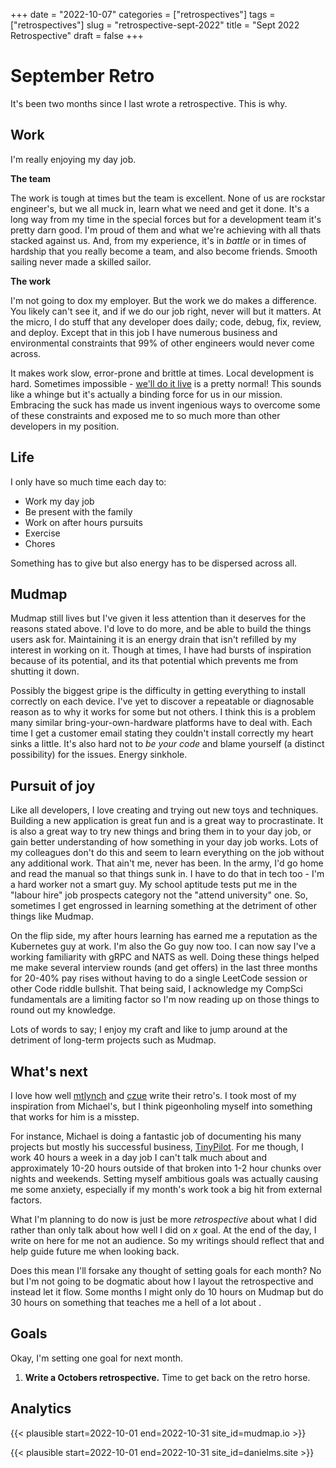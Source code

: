 +++
date = "2022-10-07"
categories = ["retrospectives"]
tags = ["retrospectives"]
slug = "retrospective-sept-2022"
title = "Sept 2022 Retrospective"
draft = false
+++

# September Retro

It's been two months since I last wrote a retrospective. This is why.

## Work

I'm really enjoying my day job. 

**The team**

The work is tough at times but the team is excellent. None of
us are rockstar engineer's, but we all muck in, learn what we need and get it done.
It's a long way from my time in the special forces but for a development team it's pretty
darn good. I'm proud of them and what we're achieving with all thats stacked against us.
And, from my experience, it's in *battle* or in times of hardship that you really become a
team, and also become friends. Smooth sailing never made a skilled sailor.

**The work**

I'm not going to dox my employer. But the work we do makes a difference. You likely can't
see it, and if we do our job right, never will but it matters. At the micro, I do stuff
that any developer does daily; code, debug, fix, review, and deploy. Except that in this
job I have numerous business and environmental constraints that 99% of other engineers
would never come across. 

It makes work slow, error-prone and brittle at times. 
Local development is hard. Sometimes impossible - 
[we'll do it live](https://www.youtube.com/watch?v=vu2NK5REvWM) is a pretty normal!
This sounds like a whinge but it's actually a binding force for us in our mission.
Embracing the suck has made us invent ingenious ways to overcome some of these
constraints and exposed me to so much more than other developers in my position.

## Life

I only have so much time each day to:

- Work my day job
- Be present with the family
- Work on after hours pursuits
- Exercise
- Chores

Something has to give but also energy has to be dispersed across all. 

## Mudmap

Mudmap still lives but I've given it less attention than it deserves for the reasons
stated above. I'd love to do more, and be able to build the things users ask for.
Maintaining it is an energy drain that isn't refilled by my interest in working on it. 
Though at times, I have had bursts of inspiration because of its potential, and its
that potential which prevents me from shutting it down.

Possibly the biggest gripe is the difficulty in getting everything to install
correctly on each device. I've yet to discover a repeatable or diagnosable reason
as to why it works for some but not others. I think this is a problem many similar
bring-your-own-hardware platforms have to deal with. Each time I get a customer email 
stating they couldn't install correctly my heart sinks a little. It's also hard not to 
*be your code* and blame yourself (a distinct possibility) for the issues. Energy sinkhole.

## Pursuit of joy

Like all developers, I love creating and trying out new toys and techniques. 
Building a new application is great fun and is a great way to procrastinate. It
is also a great way to try new things and bring them in to your day job, or gain
better understanding of how something in your day job works. Lots of my colleagues
don't do this and seem to learn everything on the job without any additional work.
That ain't me, never has been. In the army, I'd go home and read the manual so that
things sunk in. I have to do that in tech too - I'm a hard worker not a smart guy.
My school aptitude tests put me in the "labour hire" job prospects category not 
the "attend university" one. So, sometimes I get engrossed in learning something 
at the detriment of other things like Mudmap.

On the flip side, my after hours learning has earned me a reputation as the
Kubernetes guy at work. I'm also the Go guy now too. I can now say I've a working 
familiarity with gRPC and NATS as well. Doing these things helped me make several
interview rounds (and get offers) in the last three months for 20-40% pay rises
without having to do a single LeetCode session or other Code riddle bullshit. That
being said, I acknowledge my CompSci fundamentals are a limiting factor so I'm now
reading up on those things to round out my knowledge.

Lots of words to say; I enjoy my craft and like to jump around at the detriment of 
long-term projects such as Mudmap.

## What's next

I love how well [mtlynch](https://mtlynch.io/retrospectives/) and 
[czue](https://www.coryzue.com/writing/) write their retro's. I took most
of my inspiration from Michael's, but I think pigeonholing myself into 
something that works for him is a misstep.

For instance, Michael is doing a fantastic job of documenting his many 
projects but mostly his successful business, [TinyPilot](https://tinypilotkvm.com).
For me though, I work 40 hours a week in a day job I can't talk much about
and approximately 10-20 hours outside of that broken into 1-2 hour chunks 
over nights and weekends. Setting myself ambitious goals was actually causing
me some anxiety, especially if my month's work took a big hit from external
factors.

What I'm planning to do now is just be more *retrospective* about what I 
did rather than only talk about how well I did on *x* goal. At the end
of the day, I write on here for me not an audience. So my writings should
reflect that and help guide future me when looking back.

Does this mean I'll forsake any thought of setting goals for each month?
No but I'm not going to be dogmatic about how I layout the retrospective
and instead let it flow. Some months I might only do 10 hours on Mudmap but do 30
hours on something that teaches me a hell of a lot about *<insert tech>*.

## Goals

Okay, I'm setting one goal for next month.

1. **Write a Octobers retrospective.** Time to get back on the retro horse.


## Analytics 

{{< plausible start=2022-10-01 end=2022-10-31 site_id=mudmap.io >}}

{{< plausible start=2022-10-01 end=2022-10-31 site_id=danielms.site >}}

[mudmap]: https://mudmap.io/?utm_campaign=retro&utm_source=danielms&utm_medium=blog
